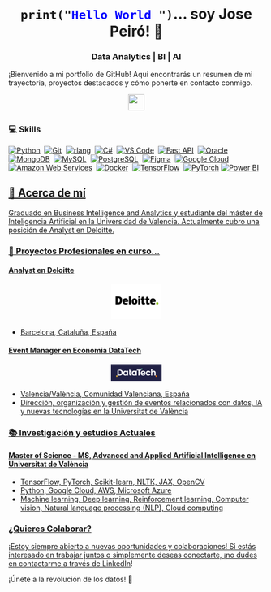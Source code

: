 <p align="center">
  <code><h1 align="center">print("<span style="color:blue;">Hello World</span> ")</code>...   soy Jose Peiró! 👋</h1> 
  <h3 align="center">Data Analytics | BI | AI</h3>
  ¡Bienvenido a mi portfolio de GitHub! 
  Aquí encontrarás un resumen de mi trayectoria, proyectos destacados y cómo ponerte en contacto conmigo.
</p>
    <p align="center">
      <a href="https://www.linkedin.com/in/josepeirocardona" target="_blank" rel="noreferrer"> 
    <picture> 
      <source media="(prefers-color-scheme: dark)" srcset="https://raw.githubusercontent.com/danielcranney/readme-generator/main/public/icons/socials/linkedin-dark.svg" /> 
      <source media="(prefers-color-scheme: light)" srcset="https://raw.githubusercontent.com/danielcranney/readme-generator/main/public/icons/socials/linkedin.svg" /> 
      <img src="https://raw.githubusercontent.com/danielcranney/readme-generator/main/public/icons/socials/linkedin.svg" width="32" height="32" /> 
    </picture> 
  </a>
  </p>

### 💻 Skills

<p align="left">
<a href="https://www.python.org/" target="_blank" rel="noreferrer"><img src="https://raw.githubusercontent.com/danielcranney/readme-generator/main/public/icons/skills/python-colored.svg" width="36" height="36" alt="Python" /></a>&nbsp;
<a href="https://git-scm.com/" target="_blank" rel="noreferrer"><img src="https://raw.githubusercontent.com/danielcranney/readme-generator/main/public/icons/skills/git-colored.svg" width="36" height="36" alt="Git" /></a>&nbsp;
<a href="https://www.r-project.org/" target="_blank" rel="noreferrer"><img src="https://raw.githubusercontent.com/danielcranney/readme-generator/main/public/icons/skills/rlang-colored.svg" width="36" height="36" alt="rlang" /></a>&nbsp;
<a href="https://docs.microsoft.com/en-us/dotnet/csharp/" target="_blank" rel="noreferrer"><img src="https://raw.githubusercontent.com/danielcranney/readme-generator/main/public/icons/skills/csharp-colored.svg" width="36" height="36" alt="C#" /></a>&nbsp;
<a href="https://code.visualstudio.com/" target="_blank" rel="noreferrer"><img src="https://raw.githubusercontent.com/danielcranney/readme-generator/main/public/icons/skills/visualstudiocode.svg" width="36" height="36" alt="VS Code" /></a>&nbsp;
<a href="https://fastapi.tiangolo.com/" target="_blank" rel="noreferrer"><img src="https://raw.githubusercontent.com/danielcranney/readme-generator/main/public/icons/skills/fastapi-colored.svg" width="36" height="36" alt="Fast API" /></a>&nbsp;
<a href="https://www.oracle.com/uk/index.html" target="_blank" rel="noreferrer"><img src="https://raw.githubusercontent.com/danielcranney/readme-generator/main/public/icons/skills/oracle-colored.svg" width="36" height="36" alt="Oracle" /></a>&nbsp;
<a href="https://www.mongodb.com/" target="_blank" rel="noreferrer"><img src="https://raw.githubusercontent.com/danielcranney/readme-generator/main/public/icons/skills/mongodb-colored.svg" width="36" height="36" alt="MongoDB" /></a>&nbsp;
<a href="https://www.mysql.com/" target="_blank" rel="noreferrer"><img src="https://raw.githubusercontent.com/danielcranney/readme-generator/main/public/icons/skills/mysql-colored.svg" width="36" height="36" alt="MySQL" /></a>&nbsp;
<a href="https://www.postgresql.org/" target="_blank" rel="noreferrer"><img src="https://raw.githubusercontent.com/danielcranney/readme-generator/main/public/icons/skills/postgresql-colored.svg" width="36" height="36" alt="PostgreSQL" /></a>&nbsp;
<a href="https://www.figma.com/" target="_blank" rel="noreferrer"><img src="https://raw.githubusercontent.com/danielcranney/readme-generator/main/public/icons/skills/figma-colored.svg" width="36" height="36" alt="Figma" /></a>&nbsp;
<a href="https://cloud.google.com/" target="_blank" rel="noreferrer"><img src="https://raw.githubusercontent.com/danielcranney/readme-generator/main/public/icons/skills/googlecloud-colored.svg" width="36" height="36" alt="Google Cloud" /></a>&nbsp;
<a href="https://aws.amazon.com" target="_blank" rel="noreferrer"><img src="https://raw.githubusercontent.com/danielcranney/readme-generator/main/public/icons/skills/aws-colored-dark.svg" width="36" height="36" alt="Amazon Web Services" /></a>&nbsp;
<a href="https://www.docker.com/" target="_blank" rel="noreferrer"><img src="https://raw.githubusercontent.com/danielcranney/readme-generator/main/public/icons/skills/docker-colored.svg" width="36" height="36" alt="Docker" /></a>&nbsp;
<a href="https://www.tensorflow.org/" target="_blank" rel="noreferrer"><img src="https://raw.githubusercontent.com/danielcranney/readme-generator/main/public/icons/skills/tensorflow-colored.svg" width="36" height="36" alt="TensorFlow" /></a>&nbsp;
<a href="https://pytorch.org/" target="_blank" rel="noreferrer"><img src="https://raw.githubusercontent.com/danielcranney/readme-generator/main/public/icons/skills/pytorch-colored.svg" width="36" height="36" alt="PyTorch" /></a>
<a href="https://powerbi.microsoft.com/" target="_blank" rel="noreferrer"><img src="https://raw.githubusercontent.com/microsoft/PowerBI-Icons/main/SVG/Power-BI.svg" width="36" height="36" alt="Power BI" />
</p>


</p>

<h2>💫 Acerca de mí</h2>
  <p>Graduado en Business Intelligence and Analytics y estudiante del máster de Inteligencia Artificial en la Universidad de Valencia. Actualmente cubro una posición de Analyst en Deloitte.</p>

<h3>🔭 Proyectos Profesionales en curso... </h3>

<h4>Analyst en Deloitte</h4>
<div style="text-align: center;">
    <img src="deloitte_logo.jpg" alt="Deloitte Logo" style="width: 100px;">
</div>
<ul>
    <li>Barcelona, Cataluña, España</li>
</ul>

<h4>Event Manager en Economia DataTech</h4>
<div style="text-align: center;">
    <img src="Datatech Logotipo Negativo.jpg" alt="Volkswagen Group Logo" style="width: 100px;">
</div>
<ul>
    <li>Valencia/València, Comunidad Valenciana, España</li>
    <li>Dirección, organización y gestión de eventos relacionados con datos, IA y nuevas tecnologías en la Universitat de València</li>
</ul>

<h3>📚 Investigación y estudios Actuales</h3>
<h4>Master of Science - MS, Advanced and Applied Artificial Intelligence en Universitat de València</h4>
<ul>
    <li>TensorFlow, PyTorch, Scikit-learn, NLTK, JAX, OpenCV</li>
    <li>Python, Google Cloud, AWS, Microsoft Azure</li>
    <li>Machine learning, Deep learning, Reinforcement learning, Computer vision, Natural language processing (NLP), Cloud computing</li>
</ul>

<h3>¿Quieres Colaborar?</h3>
<p>¡Estoy siempre abierto a nuevas oportunidades y colaboraciones! Si estás interesado en trabajar juntos o simplemente deseas conectarte, ¡no dudes en contactarme a través de <a href="https://www.linkedin.com/in/josepeirocardona/">LinkedIn</a>!</p>
<p>¡Únete a la revolución de los datos! 🚀</p>

